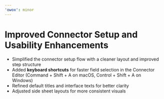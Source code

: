 ```yaml
---
'owox': minor
---
```


# Improved Connector Setup and Usability Enhancements

- Simplified the connector setup flow with a cleaner layout and improved step structure
- Added **keyboard shortcuts** for faster field selection in the Connector Editor (Command + Shift + A on macOS, Control + Shift + A on Windows)
- Refined default titles and interface texts for better clarity
- Adjusted side sheet layouts for more consistent visuals
